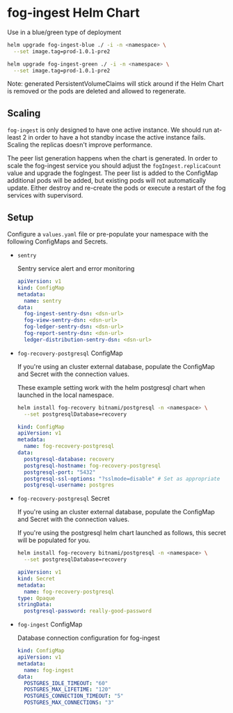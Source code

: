 # fog-ingest Helm Chart

Use in a blue/green type of deployment

```sh
helm upgrade fog-ingest-blue ./ -i -n <namespace> \
  --set image.tag=prod-1.0.1-pre2
```

```sh
helm upgrade fog-ingest-green ./ -i -n <namespace> \
  --set image.tag=prod-1.0.1-pre2
```

Note: generated PersistentVolumeClaims will stick around if the Helm Chart is removed or the pods are deleted and allowed to regenerate.

## Scaling

`fog-ingest` is only designed to have one active instance. We should run at-least 2 in order to have a hot standby incase the active instance fails. Scaling the replicas doesn't improve performance.

The peer list generation happens when the chart is generated.  In order to scale the fog-ingest service you should adjust the `fogIngest.replicaCount` value and upgrade the fogIngest.  The peer list is added to the ConfigMap additional pods will be added, but existing pods will not automatically update.  Either destroy and re-create the pods or execute a restart of the fog services with supervisord.

## Setup

Configure a `values.yaml` file or pre-populate your namespace with the following ConfigMaps and Secrets.

- `sentry`

    Sentry service alert and error monitoring

    ```yaml
    apiVersion: v1
    kind: ConfigMap
    metadata:
      name: sentry
    data:
      fog-ingest-sentry-dsn: <dsn-url>
      fog-view-sentry-dsn: <dsn-url>
      fog-ledger-sentry-dsn: <dsn-url>
      fog-report-sentry-dsn: <dsn-url>
      ledger-distribution-sentry-dsn: <dsn-url>
    ```

- `fog-recovery-postgresql` ConfigMap

    If you're using an cluster external database, populate the ConfigMap and Secret with the connection values.

    These example setting work with the helm postgresql chart when launched in the local namespace.

    ```sh
    helm install fog-recovery bitnami/postgresql -n <namespace> \
      --set postgresqlDatabase=recovery
    ```

    ```yaml
    kind: ConfigMap
    apiVersion: v1
    metadata:
      name: fog-recovery-postgresql
    data:
      postgresql-database: recovery
      postgresql-hostname: fog-recovery-postgresql
      postgresql-port: "5432"
      postgresql-ssl-options: "?sslmode=disable" # Set as appropriate
      postgresql-username: postgres
    ```


- `fog-recovery-postgresql` Secret

    If you're using an cluster external database, populate the ConfigMap and Secret with the connection values.

    If you're using the postgresql helm chart launched as follows, this secret will be populated for you.

    ```sh
    helm install fog-recovery bitnami/postgresql -n <namespace> \
      --set postgresqlDatabase=recovery
    ```

    ```yaml
    apiVersion: v1
    kind: Secret
    metadata:
      name: fog-recovery-postgresql
    type: Opaque
    stringData:
      postgresql-password: really-good-password
    ```

- `fog-ingest` ConfigMap

    Database connection configuration for fog-ingest

    ```yaml
    kind: ConfigMap
    apiVersion: v1
    metadata:
      name: fog-ingest
    data:
      POSTGRES_IDLE_TIMEOUT: "60"
      POSTGRES_MAX_LIFETIME: "120"
      POSTGRES_CONNECTION_TIMEOUT: "5"
      POSTGRES_MAX_CONNECTIONS: "3"
    ```
